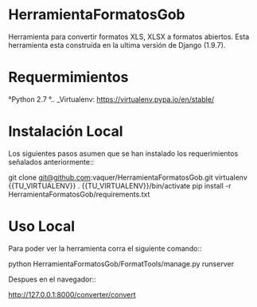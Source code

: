 # HerramientaFormatosGob
Herramienta para convertir formatos XLS, XLSX a formatos abiertos. Esta herramienta esta construida en la ultima versión de Django (1.9.7). 

Requermimientos
===============
°Python 2.7
°.. _Virtualenv: https://virtualenv.pypa.io/en/stable/


Instalación Local
=================
Los siguientes pasos asumen que se han instalado los requerimientos señalados anteriormente::

  git clone git@github.com:vaquer/HerramientaFormatosGob.git
  virtualenv {{TU_VIRTUALENV}}
  . {{TU_VIRTUALENV}}/bin/activate
  pip install -r HerramientaFormatosGob/requirements.txt

Uso Local
=========
Para poder ver la herramienta corra el siguiente comando::

   python HerramientaFormatosGob/FormatTools/manage.py runserver

Despues en el navegador::

http://127.0.0.1:8000/converter/convert








